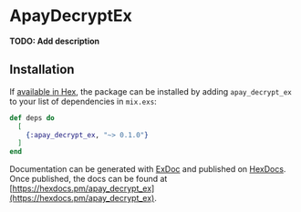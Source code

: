 # ApayDecryptEx

**TODO: Add description**

## Installation

If [available in Hex](https://hex.pm/docs/publish), the package can be installed
by adding `apay_decrypt_ex` to your list of dependencies in `mix.exs`:

```elixir
def deps do
  [
    {:apay_decrypt_ex, "~> 0.1.0"}
  ]
end
```

Documentation can be generated with [ExDoc](https://github.com/elixir-lang/ex_doc)
and published on [HexDocs](https://hexdocs.pm). Once published, the docs can
be found at [https://hexdocs.pm/apay_decrypt_ex](https://hexdocs.pm/apay_decrypt_ex).

